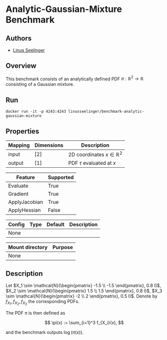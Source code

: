 # Analytic-Gaussian-Mixture Benchmark

## Authors
- [Linus Seelinger](mailto:linus.seelinger@iwr.uni-heidelberg.de)

## Overview
This benchmark consists of an analytically defined PDF $\pi : \mathbb{R}^2 \rightarrow \mathbb{R}$ consisting of a Gaussian mixture.

## Run
```
docker run -it -p 4243:4243 linusseelinger/benchmark-analytic-gaussian-mixture
```

## Properties

Mapping | Dimensions | Description
---|---|---
input | [2] | 2D coordinates $x \in \mathbb{R}^2$
output | [1] | PDF $\tau$ evaluated at $x$

Feature | Supported
---|---
Evaluate | True
Gradient | True
ApplyJacobian | True
ApplyHessian | False

Config | Type | Default | Description
---|---|---|---
None | | |

Mount directory | Purpose
---|---
None |

## Description

Let
$X_1 \sim \mathcal{N}(\begin{pmatrix} -1.5 \\ -1.5 \end{pmatrix}, 0.8 I)$,
$X_2 \sim \mathcal{N}(\begin{pmatrix} 1.5 \\ 1.5 \end{pmatrix}, 0.8 I)$,
$X_3 \sim \mathcal{N}(\begin{pmatrix} -2 \\ 2 \end{pmatrix}, 0.5 I)$.
Denote by $f_{X_1}, f_{X_2}, f_{X_3}$ the corresponding PDFs.

The PDF $\pi$ is then defined as

$$ \pi(x) := \sum_{i=1}^3 f_{X_i}(x), $$

and the benchmark outputs $\log(\pi(x))$.

